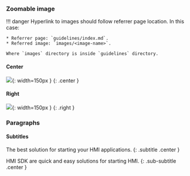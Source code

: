 ### Zoomable image

!!! danger
    Hyperlink to images should follow referrer page location. In this case:

    * Referrer page: `guidelines/index.md`.
    * Referred image: `images/<image-name>`.

    Where `images` directory is inside `guidelines` directory.

#### Center

![](images/rz.jpg){: width=150px }
{: .center }

#### Right

![](images/rz.jpg){: width=150px }
{: .right }

### Paragraphs

#### Subtitles

The best solution for starting your HMI applications.
{: .subtitle .center }

HMI SDK are quick and easy solutions for starting HMI.
{: .sub-subtitle .center }
